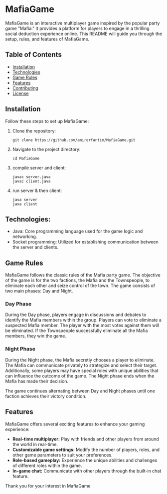 
# MafiaGame

MafiaGame is an interactive multiplayer game inspired by the popular party game "Mafia." It provides a platform for players to engage in a thrilling social deduction experience online. This README will guide you through the setup, rules, and features of MafiaGame.

## Table of Contents

- [Installation](#installation)
- [Technologies](#Technologies)
- [Game Rules](#game-rules)
- [Features](#features)
- [Contributing](#contributing)
- [License](#license)

## Installation


Follow these steps to set up MafiaGame:

1. Clone the repository:

   ```shell
   git clone https://github.com/amirerfantim/MafiaGame.git
   ```

2. Navigate to the project directory:

   ```shell
   cd MafiaGame
   ```

3. compile server and client:

   ```shell
   javac server.java
   javac client.java
   ```

4. run server & then client:

   ```shell
   java server
   java client
   ```
## Technologies:
- Java: Core programming language used for the game logic and networking.
- Socket programming: Utilized for establishing communication between the server and clients.

## Game Rules

MafiaGame follows the classic rules of the Mafia party game. The objective of the game is for the two factions, the Mafia and the Townspeople, to eliminate each other and seize control of the town. The game consists of two main phases: Day and Night.

### Day Phase

During the Day phase, players engage in discussions and debates to identify the Mafia members within the group. Players can vote to eliminate a suspected Mafia member. The player with the most votes against them will be eliminated. If the Townspeople successfully eliminate all the Mafia members, they win the game.

### Night Phase

During the Night phase, the Mafia secretly chooses a player to eliminate. The Mafia can communicate privately to strategize and select their target. Additionally, some players may have special roles with unique abilities that can influence the outcome of the game. The Night phase ends when the Mafia has made their decision.

The game continues alternating between Day and Night phases until one faction achieves their victory condition.

## Features

MafiaGame offers several exciting features to enhance your gaming experience:

- **Real-time multiplayer:** Play with friends and other players from around the world in real-time.
- **Customizable game settings:** Modify the number of players, roles, and other game parameters to suit your preferences.
- **Role-based gameplay:** Experience the unique abilities and challenges of different roles within the game.
- **In-game chat:** Communicate with other players through the built-in chat feature.


Thank you for your interest in MafiaGame
